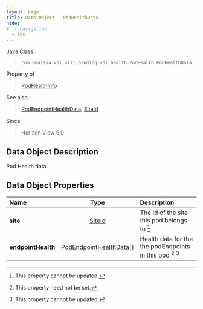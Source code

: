 ```yaml
---
layout: page
title: Data Object - PodHealthData
hide:
#  - navigation
  - toc
---
```






Java Class
> `com.omnissa.vdi.vlsi.binding.vdi.health.PodHealth.PodHealthData`

Property of
> [PodHealthInfo](vdi.health.PodHealth.PodHealthInfo.md#field_detail)

See also
> [PodEndpointHealthData](vdi.health.PodHealth.PodEndpointHealthData.md), [SiteId](vdi.entity.SiteId.md)

Since
> Horizon View 6.0


## Data Object Description

Pod Health data.

## Data Object Properties

 Name | Type | Description
:---|:---:|:---
**site**| [SiteId](vdi.entity.SiteId.md)|  The Id of the site this pod belongs to [^2]
**endpointHealth**| [PodEndpointHealthData[]](vdi.health.PodHealth.PodEndpointHealthData.md)|  Health data for the the podEndpoints in this pod [^1] [^2]
 


 


[^1]: This property need not be set.
[^2]: This property cannot be updated.